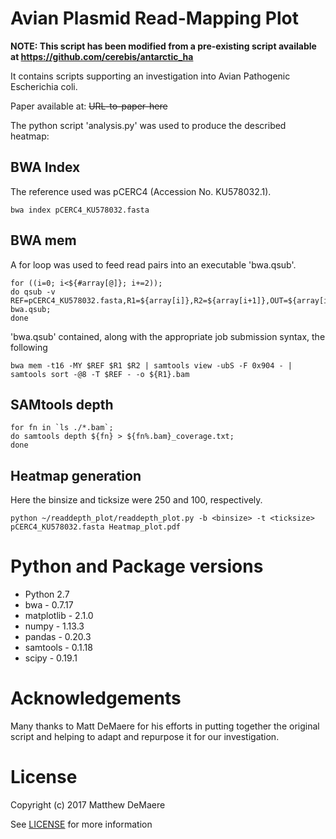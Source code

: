 # Avian Plasmid Read-Mapping Plot

**NOTE: This script has been modified from a pre-existing script available at <https://github.com/cerebis/antarctic_ha>**



It contains scripts supporting an investigation into Avian Pathogenic Escherichia coli.



Paper available at: ~~URL-to-paper-here~~




The python script 'analysis.py' was used to produce the described heatmap:


## BWA Index
The reference used was pCERC4 (Accession No. KU578032.1).
```
bwa index pCERC4_KU578032.fasta
```

## BWA mem
A for loop was used to feed read pairs into an executable 'bwa.qsub'.
```
for ((i=0; i<${#array[@]}; i+=2));
do qsub -v REF=pCERC4_KU578032.fasta,R1=${array[i]},R2=${array[i+1]},OUT=${array[i]%R1_001.fastq.gz} bwa.qsub;
done
```
'bwa.qsub' contained, along with the appropriate job submission syntax, the following
```
bwa mem -t16 -MY $REF $R1 $R2 | samtools view -ubS -F 0x904 - | samtools sort -@8 -T $REF - -o ${R1}.bam           
```
## SAMtools depth 
```
for fn in `ls ./*.bam`;
do samtools depth ${fn} > ${fn%.bam}_coverage.txt;
done
```
## Heatmap generation
Here the binsize and ticksize were 250 and 100, respectively.

```
python ~/readdepth_plot/readdepth_plot.py -b <binsize> -t <ticksize> pCERC4_KU578032.fasta Heatmap_plot.pdf
```
# Python and Package versions
* Python 2.7
* bwa - 0.7.17
* matplotlib - 2.1.0
* numpy - 1.13.3
* pandas - 0.20.3
* samtools - 0.1.18
* scipy - 0.19.1

# Acknowledgements
Many thanks to Matt DeMaere for his efforts in putting together the original script and helping to adapt and repurpose it for our investigation.

# License
Copyright (c) 2017 Matthew DeMaere

See [LICENSE](../blob/master/LICENSE) for more information
